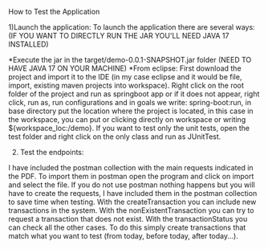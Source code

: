 How to Test the Application

1)Launch the application: To launch the application there are several ways: (IF YOU WANT TO DIRECTLY RUN THE JAR YOU'LL NEED JAVA 17 INSTALLED)

*Execute the jar in the target/demo-0.0.1-SNAPSHOT.jar folder (NEED TO HAVE JAVA 17 ON YOUR MACHINE)
*From eclipse: First download the project and import it to the IDE (in my case eclipse and it would be file, import, existing maven projects into workspace). Right click on the root folder of the project and run as springboot app or if it does not appear, right click, run as, run configurations and in goals we write: spring-boot:run, in base directory put the location where the project is located, in this case in the workspace, you can put or clicking directly on workspace or writing ${workspace_loc:/demo}. If you want to test only the unit tests, open the test folder and right click on the only class and run as JUnitTest.

2) Test the endpoints: 

I have included the postman collection with the main requests indicated in the PDF. To import them in postman open the program and click on import and select the file. If you do not use postman nothing happens but you will have to create the requests, I have included them in the postman collection to save time when testing. With the createTransaction you can include new transactions in the system. With the nonExistentTransaction you can try to request a transaction that does not exist. With the transactionStatus you can check all the other cases. To do this simply create transactions that match what you want to test (from today, before today, after today...).
